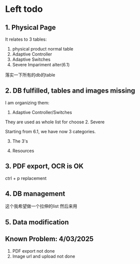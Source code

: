 # Left todo

## 1. Physical Page

It relates to 3 tables:
1. physical product normal table
2. Adaptive Controller 
3. Adaptive Switches
4. Severe Impariment alter(6.1)

落实一下所有的db的table

## 2. DB fulfilled, tables and images missing

I am organizing them:
1. Adaptive Controller/Switches

They are used as whole list for choose
2. Severe

Starting from 6.1, we have now 3 categories.

3. The 3's

4. Resources

## 3. PDF export, OCR is OK

ctrl + p replacement

## 4. DB management

这个我希望做一个拉伸的list
然后来用

## 5. Data modification


 
## Known Problem: 4/03/2025
1. PDF export not done
2. Image url and upload not done